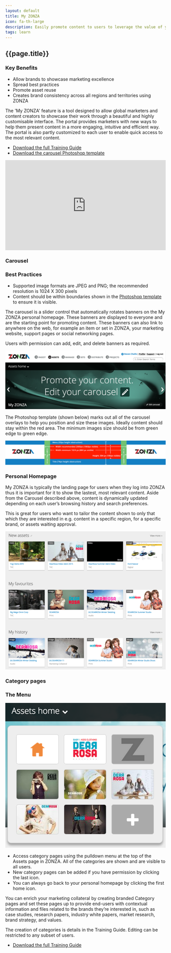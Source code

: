 ```yaml
---
layout: default
title: My ZONZA
icon: fa-th-large
description: Easily promote content to users to leverage the value of your assets
tags: learn
---
```



## <i class="fa {{page.icon}}"></i> {{page.title}}

<div class="pull-right">
<h3>Key Benefits</h3>
<ul>
<li>Allow brands to showcase marketing excellence</li>
<li>Spread best practices</li>
<li>Promote asset reuse</li>
<li>Creates brand consistency across all regions and territories using ZONZA</li>
</ul>
</div>

The 'My ZONZA' feature is a tool designed to allow global marketers and
content creators to showcase their work through a beautiful and highly
customisable interface. The portal provides marketers with new ways to help
them present content in a more engaging, intuitive and efficient way. The
portal is also partly customized to each user to enable quick access to the
most relevant content.

<ul class="fa-ul">
    <li>
        <a href="/resources/myzonza-training-guide.pdf"><i class="fa fa-cloud-download"></i> Download the full Training Guide</a>
    </li>
    <li>
        <a href="/resources/myzonza-carousel-specs-with-guides.psd"><i class="fa fa-cloud-download"></i> Download the carousel Photoshop template</a>
    </li>
</ul>

<style>
.embed-container {
    position: relative;
    padding-bottom: 56.25%;
    height: 0;
    overflow: hidden;
    max-width: 100%;
}
.embed-container iframe, .embed-container object, .embed-container embed {
    position: absolute;
    top: 0;
    left: 0;
    width: 100%;
    height: 100%;
}
</style>
<div class='embed-container'><iframe src='http://player.vimeo.com/video/115961197' frameborder='0' webkitAllowFullScreen mozallowfullscreen allowFullScreen></iframe></div>

### Carousel

<div class="pull-right">
<h3>Best Practices</h3>
<ul>
<li>Supported image formats are JPEG and PNG; the recommended resolution is 1024 X 300 pixels</li>
<li>Content should be within boundaries shown in the <a href="/resources/myzonza-carousel-specs-with-guides.psd"><i class="fa fa-cloud-download"></i> Photoshop template</a> to ensure it is visible.</li>
</ul>
</div>

The carousel is a slider control that automatically rotates banners on the My
ZONZA personal homepage. These banners are displayed to everyone and are the
starting point for promoting content. These banners can also link to anywhere
on the web, for example an item or set in ZONZA, your marketing website,
support pages or social networking pages.

Users with permission can add, edit, and delete banners as required.

![My ZONZA Carousel](/images/myzonza-carousel.png)

The Photoshop template (shown below) marks out all of the carousel overlays
to help you position and size these images. Ideally content should stay within
the red area. The minimum images size should be from green edge to green edge.


[![My ZONZA Carousel Specs](/resources/myzonza-carousel-specs.png)](/resources/myzonza-carousel-specs-with-guides.psd)

### Personal Homepage

My ZONZA is typically the landing page for users when they log into
ZONZA thus it is important for it to show the lastest, most relevant content.
Aside from the Carousel described above, content is dynamically updated
depending on each user’s browsing history and search preferences.

This is great for users who want to tailor the content shown to only that
which they are interested in e.g. content in a specific region, for a specific
brand, or assets waiting approval.

![My ZONZA Personal Home](/images/myzonza-personal.png)

### Category pages

<div class="pull-right">
<h3>The Menu</h3>
<img src="/images/myzonza-category-menu.png"/>
<ul>
<li>Access category pages using the pulldown menu at the top of the Assets page in
ZONZA. All of the categories are shown and are visible to all users.</li>
<li>New category pages can be added if you have permission by clicking the last
icon.</li>
<li>You can always go back to your personal homepage by clicking the first home icon.</li>
</ul>
</div>

You can enrich your marketing collateral by creating branded Category pages
and set these pages up to provide end-users with contextual information and
files related to the brands they’re interested in, such as case studies,
research papers, industry white papers, market research, brand strategy, and
values.

The creation of categories is details in the Training Guide. Editing can be
restricted to any subset of users.

<ul class="fa-ul">
    <li>
        <a href="/resources/myzonza-training-guide.pdf"><i class="fa fa-cloud-download"></i> Download the full Training Guide</a>
    </li>
</ul>
